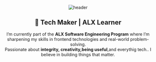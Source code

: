 
<!-- Header Banner -->
<p align="center">
  <img src="https://capsule-render.vercel.app/api?type=waving&color=0e7490&height=250&section=header&text=Hi%20there!%20I'm%20Hafsa%20👋&fontSize=40&fontColor=ffffff" alt="header" />
</p>

<!-- Intro -->
<h2 align="center">🌱 Tech Maker | ALX Learner</h2>

<p align="center">
  I’m currently part of the <strong>ALX Software Engineering Program</strong> where I’m sharpening my skills in frontend technologies and real-world problem-solving.<br>
  Passionate about <strong>integrity, creativity,being useful</strong>,and everythig tech.</strong>. I believe in building things that matter.

